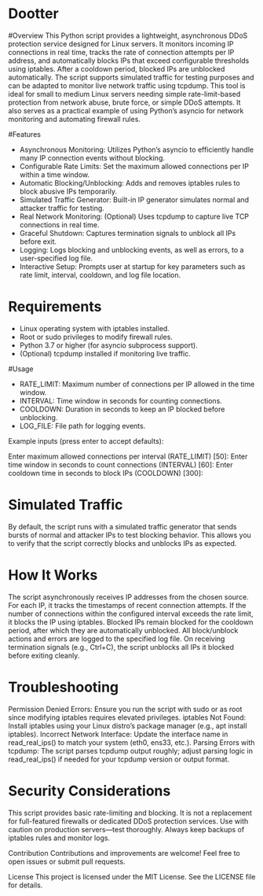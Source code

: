 # Dootter

#Overview
This Python script provides a lightweight, asynchronous DDoS protection service designed for Linux servers. It monitors incoming IP connections in real time, tracks the rate of connection attempts per IP address, and automatically blocks IPs that exceed configurable thresholds using iptables. After a cooldown period, blocked IPs are unblocked automatically. The script supports simulated traffic for testing purposes and can be adapted to monitor live network traffic using tcpdump. This tool is ideal for small to medium Linux servers needing simple rate-limit-based protection from network abuse, brute force, or simple DDoS attempts. It also serves as a practical example of using Python’s asyncio for network monitoring and automating firewall rules.

#Features
- Asynchronous Monitoring: Utilizes Python’s asyncio to efficiently handle many IP connection events without blocking.
- Configurable Rate Limits: Set the maximum allowed connections per IP within a time window.
- Automatic Blocking/Unblocking: Adds and removes iptables rules to block abusive IPs temporarily.
- Simulated Traffic Generator: Built-in IP generator simulates normal and attacker traffic for testing.
- Real Network Monitoring: (Optional) Uses tcpdump to capture live TCP connections in real time.
- Graceful Shutdown: Captures termination signals to unblock all IPs before exit.
- Logging: Logs blocking and unblocking events, as well as errors, to a user-specified log file.
- Interactive Setup: Prompts user at startup for key parameters such as rate limit, interval, cooldown, and log file location.

# Requirements
- Linux operating system with iptables installed.
- Root or sudo privileges to modify firewall rules.
- Python 3.7 or higher (for asyncio subprocess support).
- (Optional) tcpdump installed if monitoring live traffic.

#Usage
- RATE_LIMIT: Maximum number of connections per IP allowed in the time window.
- INTERVAL: Time window in seconds for counting connections.
- COOLDOWN: Duration in seconds to keep an IP blocked before unblocking.
- LOG_FILE: File path for logging events.

Example inputs (press enter to accept defaults):

Enter maximum allowed connections per interval (RATE_LIMIT) [50]: 
Enter time window in seconds to count connections (INTERVAL) [60]: 
Enter cooldown time in seconds to block IPs (COOLDOWN) [300]: 

# Simulated Traffic
By default, the script runs with a simulated traffic generator that sends bursts of normal and attacker IPs to test blocking behavior. This allows you to verify that the script correctly blocks and unblocks IPs as expected.


# How It Works
The script asynchronously receives IP addresses from the chosen source.
For each IP, it tracks the timestamps of recent connection attempts.
If the number of connections within the configured interval exceeds the rate limit, it blocks the IP using iptables.
Blocked IPs remain blocked for the cooldown period, after which they are automatically unblocked.
All block/unblock actions and errors are logged to the specified log file.
On receiving termination signals (e.g., Ctrl+C), the script unblocks all IPs it blocked before exiting cleanly.

# Troubleshooting
Permission Denied Errors: Ensure you run the script with sudo or as root since modifying iptables requires elevated privileges.
iptables Not Found: Install iptables using your Linux distro’s package manager (e.g., apt install iptables).
Incorrect Network Interface: Update the interface name in read_real_ips() to match your system (eth0, ens33, etc.).
Parsing Errors with tcpdump: The script parses tcpdump output roughly; adjust parsing logic in read_real_ips() if needed for your tcpdump version or output format.

# Security Considerations
This script provides basic rate-limiting and blocking. It is not a replacement for full-featured firewalls or dedicated DDoS protection services.
Use with caution on production servers—test thoroughly.
Always keep backups of iptables rules and monitor logs.

Contribution
Contributions and improvements are welcome! Feel free to open issues or submit pull requests.

License
This project is licensed under the MIT License. See the LICENSE file for details.
